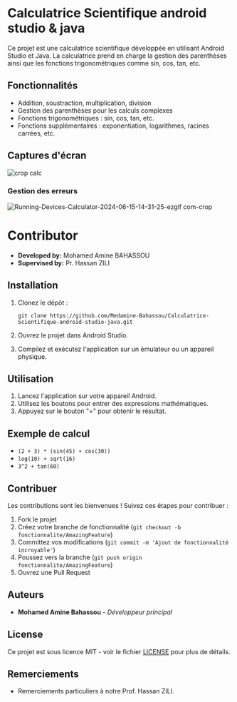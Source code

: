 # Calculatrice Scientifique android studio & java
Ce projet est une calculatrice scientifique développée en utilisant Android Studio et Java. La calculatrice prend en charge la gestion des parenthèses ainsi que les fonctions trigonométriques comme sin, cos, tan, etc.

## Fonctionnalités

- Addition, soustraction, multiplication, division
- Gestion des parenthèses pour les calculs complexes
- Fonctions trigonométriques : sin, cos, tan, etc.
- Fonctions supplémentaires : exponentiation, logarithmes, racines carrées, etc.

## Captures d'écran

![crop calc](https://github.com/Medamine-Bahassou/Calculatrice-Scientifique-android-studio-java/assets/146652318/d16adb14-65e6-44c1-b6a2-db86f141499d)

### Gestion des erreurs 

![Running-Devices-Calculator-2024-06-15-14-31-25-ezgif com-crop](https://github.com/Medamine-Bahassou/Calculatrice-Scientifique-android-studio-java/assets/146652318/d6c7f4b0-d32e-45d2-a42c-4f35e1389e23)

# Contributor
- **Developed by:** Mohamed Amine BAHASSOU
- **Supervised by:** Pr. Hassan ZILI

## Installation

1. Clonez le dépôt :
    ```
    git clone https://github.com/Medamine-Bahassou/Calculatrice-Scientifique-android-studio-java.git
    ```

2. Ouvrez le projet dans Android Studio.

3. Compilez et exécutez l'application sur un émulateur ou un appareil physique.

## Utilisation

1. Lancez l'application sur votre appareil Android.
2. Utilisez les boutons pour entrer des expressions mathématiques.
3. Appuyez sur le bouton "=" pour obtenir le résultat.

## Exemple de calcul

- `(2 + 3) * (sin(45) + cos(30))`
- `log(10) + sqrt(16)`
- `3^2 + tan(60)`

## Contribuer

Les contributions sont les bienvenues ! Suivez ces étapes pour contribuer :

1. Fork le projet
2. Créez votre branche de fonctionnalité (`git checkout -b fonctionnalite/AmazingFeature`)
3. Committez vos modifications (`git commit -m 'Ajout de fonctionnalité incroyable'`)
4. Poussez vers la branche (`git push origin fonctionnalite/AmazingFeature`)
5. Ouvrez une Pull Request

## Auteurs

- **Mohamed Amine Bahassou** - *Développeur principal* 

## License

Ce projet est sous licence MIT - voir le fichier [LICENSE](LICENSE) pour plus de détails.

## Remerciements

- Remerciements particuliers à notre Prof. Hassan ZILI.
